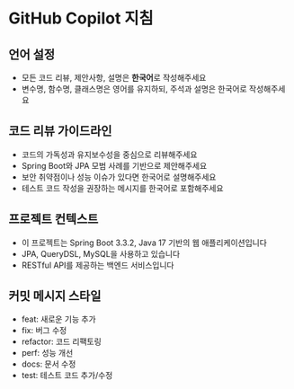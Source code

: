 # GitHub Copilot 지침

## 언어 설정
- 모든 코드 리뷰, 제안사항, 설명은 **한국어**로 작성해주세요
- 변수명, 함수명, 클래스명은 영어를 유지하되, 주석과 설명은 한국어로 작성해주세요

## 코드 리뷰 가이드라인
- 코드의 가독성과 유지보수성을 중심으로 리뷰해주세요
- Spring Boot와 JPA 모범 사례를 기반으로 제안해주세요
- 보안 취약점이나 성능 이슈가 있다면 한국어로 설명해주세요
- 테스트 코드 작성을 권장하는 메시지를 한국어로 포함해주세요

## 프로젝트 컨텍스트
- 이 프로젝트는 Spring Boot 3.3.2, Java 17 기반의 웹 애플리케이션입니다
- JPA, QueryDSL, MySQL을 사용하고 있습니다
- RESTful API를 제공하는 백엔드 서비스입니다

## 커밋 메시지 스타일
- feat: 새로운 기능 추가
- fix: 버그 수정
- refactor: 코드 리팩토링
- perf: 성능 개선
- docs: 문서 수정
- test: 테스트 코드 추가/수정